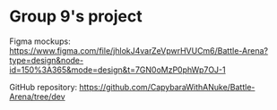 # Group 9's project
Figma mockups:
https://www.figma.com/file/jhlokJ4varZeVpwrHVUCm6/Battle-Arena?type=design&node-id=150%3A365&mode=design&t=7GN0oMzP0phWp7OJ-1

GitHub repository:
https://github.com/CapybaraWithANuke/Battle-Arena/tree/dev